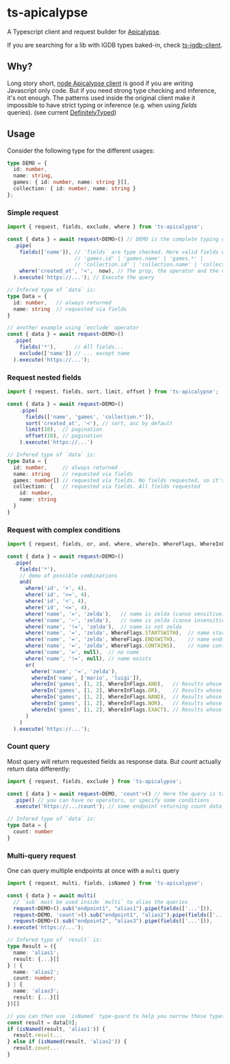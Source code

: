 # ts-apicalypse

A Typescript client and request builder for [Apicalypse](https://apicalypse.io/).

If you are searching for a lib with IGDB types baked-in, check [ts-igdb-client](https://github.com/magne4000/ts-apicalypse/tree/main/ts-igdb).

## Why?
Long story short, [node Apicalypse client](https://www.npmjs.com/package/apicalypse) is good if you are writing
Javascript only code. But if you need strong type checking and inference, it's not enough.
The patterns used inside the original client make it impossible to have strict typing or inference
(e.g. when using _fields_ queries). (see current [DefinitelyTyped](https://www.npmjs.com/package/@types/apicalypse))

## Usage
Consider the following type for the different usages:
```ts
type DEMO = {
  id: number,
  name: string,
  games: { id: number, name: string }[],
  collection: { id: number, name: string }
};
```

### Simple request
```ts
import { request, fields, exclude, where } from 'ts-apicalypse';

const { data } = await request<DEMO>() // DEMO is the complete typing of the objects that can be returned by the endpoint
  .pipe(
    fields(['name']), // `fields` are type checked. Here valid fields would be 'id' | 'name' | 'games' | 'collection' |
                      // 'games.id' | 'games.name' | 'games.*' |
                      // 'collection.id' | 'collection.name' | 'collection.*' 
    where('created_at', '<',  now), // The prop, the operator and the value are type checked
  ).execute('https://...'); // Execute the query

// Infered type of `data` is:
type Data = {
  id: number,   // always returned
  name: string  // requested via fields
}

// another example using `exclude` operator
const { data } = await request<DEMO>()
  .pipe(
    fields('*'),      // All fields...
    exclude(['name']) // ... except name
  ).execute('https://...');
```

### Request nested fields
```ts
import { request, fields, sort, limit, offset } from 'ts-apicalypse';

const { data } = await request<DEMO>()
    .pipe(
      fields(['name', 'games', 'collection.*']),
      sort('created_at', '<'), // sort, asc by default
      limit(10),  // pagination
      offset(10), // pagination
    ).execute('https://...')

// Infered type of `data` is:
type Data = {
  id: number,     // always returned
  name: string    // requested via fields
  games: number[] // requested via fields. No fields requested, so it's only an array of IDs
  collection: {   // requested via fields. All fields requested
    id: number,
    name: string
  }  
}
```

### Request with complex conditions
```ts
import { request, fields, or, and, where, whereIn, WhereFlags, WhereInFlags } from 'ts-apicalypse';

const { data } = await request<DEMO>()
  .pipe(
    fields('*'),
    // demo of possible combinations 
    and(
      where('id', '>', 4),
      where('id', '>=', 4),
      where('id', '<', 4),
      where('id', '<=', 4),
      where('name', '=', 'zelda'),   // name is zelda (canse sensitive)
      where('name', '~', 'zelda'),   // name is zelda (canse insensitive)
      where('name', '!=', 'zelda'),  // name is not zelda
      where('name', '=', 'zelda', WhereFlags.STARTSWITH),  // name starts with zelda (also works with ~)
      where('name', '=', 'zelda', WhereFlags.ENDSWITH),    // name ends with zelda (also works with ~)
      where('name', '=', 'zelda', WhereFlags.CONTAINS),    // name contains zelda (also works with ~)
      where('name', '=', null),  // no name
      where('name', '!=', null), // name exists
      or(
        where('name', '=', 'zelda'),
        whereIn('name', ['mario', 'luigi']),
        whereIn('games', [1, 2], WhereInFlags.AND),   // Results whose games ids includes 1 and 2
        whereIn('games', [1, 2], WhereInFlags.OR),    // Results whose games ids includes 1 or 2
        whereIn('games', [1, 2], WhereInFlags.NAND),  // Results whose games ids does not contain both 1 and 2, but can be 1 or 2
        whereIn('games', [1, 2], WhereInFlags.NOR),   // Results whose games ids does not contain 1 or does not contain 2
        whereIn('games', [1, 2], WhereInFlags.EXACT), // Results whose exclusive games ids are 1 and 2
      )
    )
  ).execute('https://...');
```

### Count query
Most query will return requested fields as response data. But _count_ actually return data differently:
```ts
import { request, fields, exclude } from 'ts-apicalypse';

const { data } = await request<DEMO, 'count'>() // Here the query is tagged as a "count" query
  .pipe() // you can have no operators, or specify some conditions
  .execute('https://.../count'); // some endpoint returning count data

// Infered type of `data` is:
type Data = {
  count: number
}
```

### Multi-query request
One can query multiple endpoints at once with a `multi` query
```ts
import { request, multi, fields, isNamed } from 'ts-apicalypse';

const { data } = await multi(
  // `sub` must be used inside `multi` to alias the queries
  request<DEMO>().sub("endpoint1", "alias1").pipe(fields(['...'])),
  request<DEMO, 'count'>().sub("endpoint1", "alias2").pipe(fields(['...'])),
  request<DEMO>().sub("endpoint2", "alias3").pipe(fields(['...'])),
).execute('https://...');

// Infered type of `result` is:
type Result = ({
  name: 'alias1';
  result: {...}[]
} | {
  name: 'alias2';
  count: number;
} | {
  name: 'alias3';
  result: {...}[]
})[]

// you can then use `isNamed` type-guard to help you narrow those types
const result = data[0];
if (isNamed(result, 'alias1')) {
  result.result...
} else if (isNamed(result, 'alias2')) {
  result.count...
}
```
